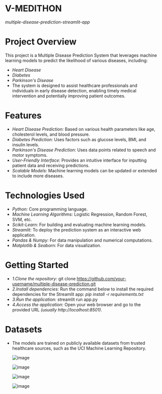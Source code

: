 # V-MEDITHON

*multiple-disease-prediction-streamlit-app*

# Project Overview
This project is a Multiple Disease Prediction System that leverages machine learning models to predict the likelihood of various diseases, including:
- *Heart Disease*
- *Diabetes*
- *Parkinson's Disease*
- The system is designed to assist healthcare professionals and individuals in early disease detection, enabling timely medical intervention and potentially improving patient outcomes.

# Features
- *Heart Disease Prediction:* Based on various health parameters like age, cholesterol levels, and blood pressure.
- *Diabetes Prediction:* Uses factors such as glucose levels, BMI, and insulin levels.
- *Parkinson's Disease Prediction:* Uses data points related to speech and motor symptoms.
- *User-Friendly Interface:* Provides an intuitive interface for inputting patient data and receiving predictions.
- *Scalable Models:* Machine learning models can be updated or extended to include more diseases.

# Technologies Used
- *Python:* Core programming language.
- *Machine Learning Algorithms:* Logistic Regression, Random Forest, SVM, etc.
- *Scikit-Learn:* For building and evaluating machine learning models.
- *Streamlit:* To deploy the prediction system as an interactive web application.
- *Pandas & Numpy:* For data manipulation and numerical computations.
- *Matplotlib & Seaborn:* For data visualization.

# Getting Started
- *1.Clone the repository:* git clone https://github.com/your-username/multiple-disease-prediction.git
- *2.Install dependencies:*
Run the command below to install the required dependencies for the Streamlit app: *pip install -r requirements.txt*
- *3.Run the application:* streamlit run app.py
- *4.Access the application:* Open your web browser and go to the provided URL *(usually http://localhost:8501)*.

# Datasets
- The models are trained on publicly available datasets from trusted healthcare sources, such as the UCI Machine Learning Repository.

  ![image](https://github.com/user-attachments/assets/c2a7d90b-550a-4c03-872e-b1ac00b0e402)
  
  ![image](https://github.com/user-attachments/assets/aed37dbf-b382-4cdf-a4d7-583a76857f93)
  
  ![image](https://github.com/user-attachments/assets/75a0c431-c552-4be9-9d0e-d73dd635d967)
  
  ![image](https://github.com/user-attachments/assets/247638bc-ba27-4941-9f25-d7c6f7f9d819)

  




